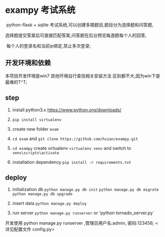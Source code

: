 # exampy 考试系统 

  python-flask + sqlite 考试系统,可以创建多期题目,题目分为选择题和问答题,
  
  选择题提交答案后可直接匹配答案,问答题在后台预览每道题每个人的回答,
  
  每个人的登录名和当前ip绑定,禁止多次登录;
  
## 开发环境和依赖
 
 本项目开发环境是win7 其他环境自行查找相关安装方法 区别都不大,因为win下是最难的T^T;
 
  
## step

  1. install python3.x <a href="https://www.python.org/downloads/">https://www.python.org/downloads/</a>
  
  2. `pip install virtualenv`
  
  3. create new folder `exam`

  4. `cd exam` and `git clone https://github.com/hsian/exampy.git`
  
  5. `cd exampy` create virtualenv `virtualenv venv` and switch to `venv\scripts\activate`
  
  6. installation dependency `pip install -r requirements.txt`
  
## deploy

  1. initialization db `python manage.py db init` `python manage.py db migrate` `python manage.py db upgrade`
  
  2. insert data `python manage.py deploy`
  
  3. run server `python manage.py runserver` or 'python tornado_server.py`
  
开发使用 python manage.py runserver ,管理员用户名:admin, 密码:123456; <详见配置文件 config.py>
  
  
  
  
  
  
